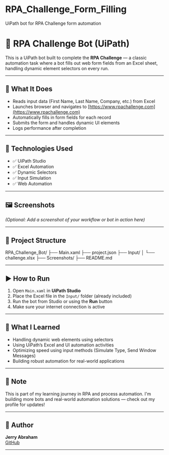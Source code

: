 # RPA_Challenge_Form_Filling
UiPath bot for RPA Challenge form automation

# 🤖 RPA Challenge Bot (UiPath)

This is a UiPath bot built to complete the **RPA Challenge** — a classic automation task where a bot fills out web form fields from an Excel sheet, handling dynamic element selectors on every run.

---

## 📌 What It Does

- Reads input data (First Name, Last Name, Company, etc.) from Excel
- Launches browser and navigates to [https://www.rpachallenge.com](https://www.rpachallenge.com)
- Automatically fills in form fields for each record
- Submits the form and handles dynamic UI elements
- Logs performance after completion

---

## 🚀 Technologies Used

- ✅ UiPath Studio
- ✅ Excel Automation
- ✅ Dynamic Selectors
- ✅ Input Simulation
- ✅ Web Automation

---

## 🖼️ Screenshots

*(Optional: Add a screenshot of your workflow or bot in action here)*

---

## 📁 Project Structure

RPA_Challenge_Bot/
├── Main.xaml
├── project.json
├── Input/
│ └── challenge.xlsx
├── Screenshots/
├── README.md


---

## ▶️ How to Run

1. Open `Main.xaml` in **UiPath Studio**
2. Place the Excel file in the `Input/` folder (already included)
3. Run the bot from Studio or using the **Run** button
4. Make sure your internet connection is active

---

## 🧠 What I Learned

- Handling dynamic web elements using selectors
- Using UiPath’s Excel and UI automation activities
- Optimizing speed using input methods (Simulate Type, Send Window Messages)
- Building robust automation for real-world applications

---

## 📌 Note

This is part of my learning journey in RPA and process automation. I'm building more bots and real-world automation solutions — check out my profile for updates!

---

## 👤 Author

**Jerry Abraham**  
[GitHub](https://github.com/jerryab31)

---


